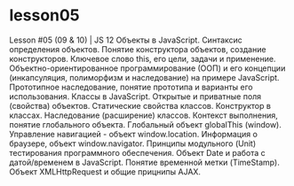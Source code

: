 # lesson05
Lesson #05 (09 &amp; 10) | JS 12 Объекты в JavaScript. Синтаксис определения объектов. Понятие конструктора объектов, создание конструкторов. Ключевое слово this, его цели, задачи и применение. Объектно-ориентированное программирование (ООП) и его концепции (инкапсуляция, полиморфизм и наследование) на примере JavaScript. Прототипное наследование, понятие прототипа и варианты его использования. Классы в JavaScript. Открытые и приватные поля (свойства) объектов. Статические свойства классов. Конструктор в классах. Наследование (расширение) классов. Контекст выполнения, понятие глобального объекта. Глобальный объект globalThis (window). Управление навигацией - объект window.location. Информация о браузере, объект window.navigator. Принципы модульного (Unit) тестирования программного обеспечения. Объект Date и работа с датой/временем в JavaScript. Понятие временной метки (TimeStamp). Объект XMLHttpRequest и общие прицнипы AJAX.
